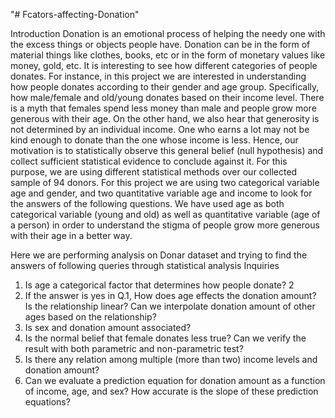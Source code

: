 "# Fcators-affecting-Donation" 

Introduction
Donation is an emotional process of helping the needy one with the excess things or objects people
have. Donation can be in the form of material things like clothes, books, etc or in the form of
monetary values like money, gold, etc. It is interesting to see how different categories of people
donates. For instance, in this project we are interested in understanding how people donates
according to their gender and age group. Specifically, how male/female and old/young donates
based on their income level.
There is a myth that females spend less money than male and people grow more generous with their
age. On the other hand, we also hear that generosity is not determined by an individual income.
One who earns a lot may not be kind enough to donate than the one whose income is less. Hence,
our motivation is to statistically observe this general belief (null hypothesis) and collect sufficient
statistical evidence to conclude against it. For this purpose, we are using different statistical methods
over our collected sample of 94 donors.
For this project we are using two categorical variable age and gender, and two quantitative variable
age and income to look for the answers of the following questions. We have used age as both
categorical variable (young and old) as well as quantitative variable (age of a person) in order to
understand the stigma of people grow more generous with their age in a better way.

Here we are performing analysis on Donar dataset and trying to find the answers of following queries through statistical analysis
Inquiries
1. Is age a categorical factor that determines how people donate?
2
2. If the answer is yes in Q.1, How does age effects the donation amount? Is the relationship
linear? Can we interpolate donation amount of other ages based on the relationship?
3. Is sex and donation amount associated?
4. Is the normal belief that female donates less true? Can we verify the result with both
parametric and non-parametric test?
5. Is there any relation among multiple (more than two) income levels and donation amount?
6. Can we evaluate a prediction equation for donation amount as a function of income, age, and
sex? How accurate is the slope of these prediction equations?
